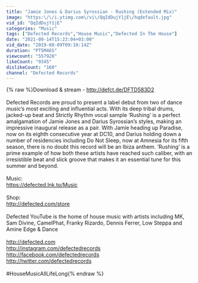 ```yaml
---
title: "Jamie Jones & Darius Syrossian - Rushing (Extended Mix)"
image: "https:\/\/i.ytimg.com\/vi\/QqIdDujY1jE\/hqdefault.jpg"
vid_id: "QqIdDujY1jE"
categories: "Music"
tags: ["Defected Records","House Music","Defected In The House"]
date: "2021-09-14T15:23:04+03:00"
vid_date: "2019-08-09T09:18:14Z"
duration: "PT5M46S"
viewcount: "557928"
likeCount: "9345"
dislikeCount: "160"
channel: "Defected Records"
---
```

{% raw %}Download &amp; stream - <a rel="nofollow" target="blank" href="http://defct.de/DFTD583D2">http://defct.de/DFTD583D2</a><br /><br />Defected Records are proud to present a label debut from two of dance music’s most exciting and influential acts. With its deep tribal drums, jacked-up beat and Strictly Rhythm vocal sample ‘Rushing’ is a perfect amalgamation of Jamie Jones and Darius Syrossian’s styles, making an impressive inaugural release as a pair. With Jamie heading up Paradise, now on its eighth consecutive year at DC10, and Darius holding down a number of residencies including Do Not Sleep, now at Amnesia for its fifth season, there is no doubt this record will be an Ibiza anthem. ‘Rushing’ is a prime example of how both these artists have reached such caliber, with an irresistible beat and slick groove that makes it an essential tune for this summer and beyond. <br /><br />Music:<br /><a rel="nofollow" target="blank" href="https://defected.lnk.to/Music">https://defected.lnk.to/Music</a><br /><br />Shop: <br /><a rel="nofollow" target="blank" href="http://defected.com/store">http://defected.com/store</a><br /><br />Defected YouTube is the home of house music with artists including MK, Sam Divine, CamelPhat, Franky Rizardo, Dennis Ferrer, Low Steppa and Amine Edge &amp; Dance<br /><br /><a rel="nofollow" target="blank" href="http://defected.com">http://defected.com</a>  <br /><a rel="nofollow" target="blank" href="http://instagram.com/defectedrecords">http://instagram.com/defectedrecords</a> <br /><a rel="nofollow" target="blank" href="http://facebook.com/defectedrecords">http://facebook.com/defectedrecords</a> <br /><a rel="nofollow" target="blank" href="http://twitter.com/defectedrecords">http://twitter.com/defectedrecords</a> <br /><br />#HouseMusicAllLifeLong{% endraw %}

